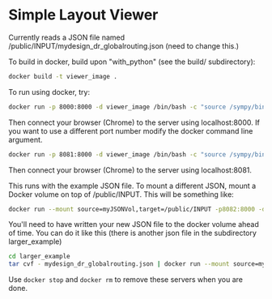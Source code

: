 # Simple Layout Viewer

Currently reads a JSON file named /public/INPUT/mydesign_dr_globalrouting.json (need to change this.)

To build in docker, build upon "with_python" (see the build/ subdirectory):

````bash
docker build -t viewer_image .
````

To run using docker, try:
````bash
docker run -p 8000:8000 -d viewer_image /bin/bash -c "source /sympy/bin/activate; cd /public; python -m http.server"
````
Then connect your browser (Chrome) to the server using localhost:8000.
If you want to use a different port number modify the docker command line argument.
````bash
docker run -p 8081:8000 -d viewer_image /bin/bash -c "source /sympy/bin/activate; cd /public; python -m http.server"
````
Then connect your browser (Chrome) to the server using localhost:8081.

This runs with the example JSON file.
To mount a different JSON, mount a Docker volume on top of /public/INPUT.
This will be something like:
````bash
docker run --mount source=myJSONVol,target=/public/INPUT -p8082:8000 -d viewer_image /bin/bash -c "source /sympy/bin/activate; cd /public; python -m http.server"
````
You'll need to have written your new JSON file to the docker volume ahead of time.
You can do it like this (there is another json file in the subdirectory larger_example)
````bash
cd larger_example
tar cvf - mydesign_dr_globalrouting.json | docker run --mount source=myJSONVol,target=/vol -i ubuntu bash -c "cd /vol; tar xvf -"
````

Use `docker stop` and `docker rm` to remove these servers when you are done.
